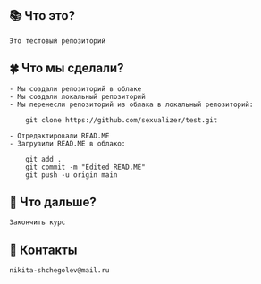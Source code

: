 ## 📚 Что это?

    Это тестовый репозиторий

## 🍀 Что мы сделали?
    
    - Мы создали репозиторий в облаке
    - Мы создали локальный репозиторий
    - Мы перенесли репозиторий из облака в локальный репозиторий:
        
        git clone https://github.com/sexualizer/test.git
        
    - Отредактировали READ.ME
    - Загрузили READ.ME в облако:
        
        git add .
        git commit -m "Edited READ.ME"
        git push -u origin main
        

## 🎯 Что дальше?
    
    Закончить курс

## 📧 Контакты
    
    nikita-shchegolev@mail.ru



